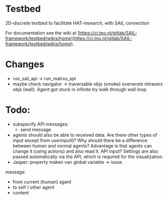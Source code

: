 # Testbed

2D-discrete testbed to facilitate HAT-research, with SAIL connection

For documentation see the wiki at [https://ci.tno.nl/gitlab/SAIL-framework/testbed/wikis/home](https://ci.tno.nl/gitlab/SAIL-framework/testbed/wikis/home).

# Changes
- run_sail_api -> run_matrxs_api
- maybe check navigator -> traversable objs (smoke) overwrote intravers objs (wall). Agent got stuck in infinite try walk through wall loop.



# Todo:
- subspecify API messages:
    - send message 
- agents should also be able to received data. Are there other types of input except from userinput0? Why should there be a difference between human and normal agents? 
Advantage is that agents can change it (using actions) and also read it. API input?
Settings are also passed automatically via the API, which is required for the visualization. 
- Jasper: property maken van global variable -> issue. 


message: 
- from current (human) agent  
- to self / other agent 
- content 